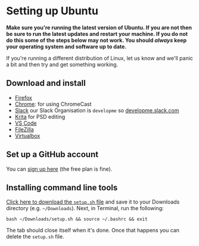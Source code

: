 # Setting up Ubuntu

**Make sure you're running the latest version of Ubuntu. If you are not then be sure to run the latest updates and restart your machine. If you do not do this some of the steps below may not work. You should *always* keep your operating system and software up to date.**

If you're running a different distribution of Linux, let us know and we'll panic a bit and then try and get something working.

## Download and install

- [Firefox](https://www.mozilla.org/firefox)
- [Chrome](https://www.google.co.uk/chrome/browser/desktop/index.html): for using ChromeCast
- [Slack](https://slack.com/) our Slack Organisation is `developme` so [developme.slack.com](https://developme.slack.com/)
- [Krita](https://krita.org/en/) for PSD editing
- [VS Code](https://code.visualstudio.com)
- [FileZilla](https://filezilla-project.org/download.php?show_all=1)
- [Virtualbox](https://www.virtualbox.org/)

## Set up a GitHub account

You can [sign up here](https://github.com/join) (the free plan is fine).

## Installing command line tools

[Click here to download the `setup.sh` file](https://cdn.rawgit.com/develop-me/setup/c34c0cf5c70efa6bec4189e23662cde357ec5145/linux/setup.sh) and save it to your Downloads directory (e.g. `~/Downloads`). Next, in Terminal, run the following:

```
bash ~/Downloads/setup.sh && source ~/.bashrc && exit
```

The tab should close itself when it's done. Once that happens you can delete the `setup.sh` file.
